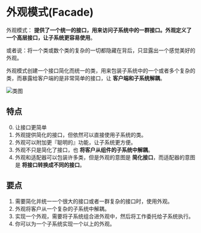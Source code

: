 # 外观模式(Facade)


外观模式： **提供了一个统一的接口，用来访问子系统中的一群接口。外观定义了一个高层接口，让子系统更容易使用**。  


或者说：将一个类或数个类的复杂的一切都隐藏在背后，只显露出一个感觉美好的外观。  

外观模式创建一个接口简化而统一的类，用来包装子系统中的一个或者多个复杂的类，而暴露给客户端的是非常简单的接口，让 **客户端和子系统解耦**。  


![类图](http://ww1.sinaimg.cn/large/98900c07jw1f61clnut0gj20g10aodha.jpg)

## 特点  

0. 让接口更简单
1. 外观提供简化的接口，但依然可以直接使用子系统的类。  
2. 外观可以附加更『聪明的』功能，让子系统更方便。  
3. 外观不只是简化了接口，也 **将客户从组件的子系统中解耦**。    
4. 外观和适配器可以包装许多类，但是外观的意图是 **简化接口**，而适配器的意图是 **将接口转换成不同的接口**。  


## 要点

1. 需要简化并统一一个很大的接口或者一群复杂的接口时，使用外观。  
2. 外观将客户从一个复杂的子系统中解耦。  
3. 实现一个外观，需要将子系统组合进外观中，然后将工作委托给子系统执行。
4. 你可以为一个子系统实现一个以上的外观。
